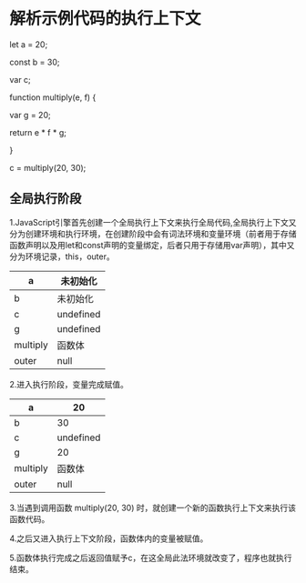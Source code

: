 # 解析示例代码的执行上下文

let a = 20; 

const b = 30; 

var c; 

function multiply(e, f) {

  var g = 20;  

return e * f * g;

 } 

c = multiply(20, 30);

## 全局执行阶段

1.JavaScript引擎首先创建一个全局执行上下文来执行全局代码,全局执行上下文又分为创建环境和执行环境，在创建阶段中会有词法环境和变量环境（前者用于存储函数声明以及用let和const声明的变量绑定，后者只用于存储用var声明），其中又分为环境记录，this，outer。

| a        | 未初始化  |
| -------- | --------- |
| b        | 未初始化  |
| c        | undefined |
| g        | undefined |
| multiply | 函数体    |
| outer    | null      |

2.进入执行阶段，变量完成赋值。

| a        | 20        |
| -------- | --------- |
| b        | 30        |
| c        | undefined |
| g        | 20        |
| multiply | 函数体    |
| outer    | null      |

3.当遇到调用函数 multiply(20, 30) 时，就创建一个新的函数执行上下文来执行该函数代码。

4.之后又进入执行上下文阶段，函数体内的变量被赋值。

5.函数体执行完成之后返回值赋予c，在这全局此法环境就改变了，程序也就执行结束。



